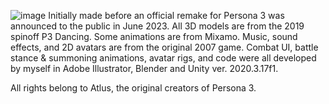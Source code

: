 ![image](https://github.com/user-attachments/assets/1e0541ab-f1e5-4d98-af70-9d3370b3ff1c)
Initially made before an official remake for Persona 3 was announced to the public in June 2023. All 3D models are from the 2019 spinoff P3 Dancing. Some animations are from Mixamo. Music, sound effects, and 2D avatars are from the original 2007 game. Combat UI, battle stance  & summoning animations, avatar rigs, and code were all developed by myself in Adobe Illustrator, Blender and Unity ver. 2020.3.17f1.

All rights belong to Atlus, the original creators of Persona 3.
